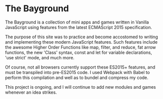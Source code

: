 # The Bayground

The Bayground is a collection of mini apps and games written in Vanilla JavaScript using features from the latest ECMAScript 2015 specification.

The purpose of this site was to practice and become accostomed to writing and implementing these modern JavaScript features.
Such features include the awesome Higher Order Functions like map, filter, and reduce, fat arrow functions, the new 'Class' syntax, const and let for variable declarations, 'use strict' mode, and much more.  

Of course, not all browsers currently support these ES2015+ features, and must be transpiled into pre-ES2015 code. I used Webpack with Babel to perform this compilation and well as to bundel and compress my code.

This project is ongoing, and I will continue to add new modules and games whenever an idea strikes. 
